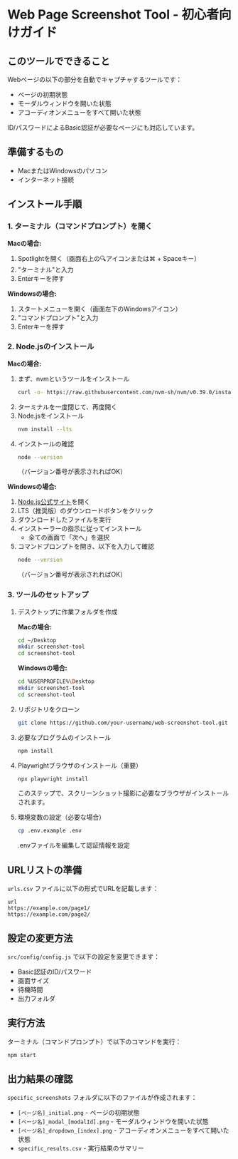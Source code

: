 # Web Page Screenshot Tool - 初心者向けガイド

## このツールでできること
Webページの以下の部分を自動でキャプチャするツールです：
- ページの初期状態
- モーダルウィンドウを開いた状態
- アコーディオンメニューをすべて開いた状態

ID/パスワードによるBasic認証が必要なページにも対応しています。

## 準備するもの
- MacまたはWindowsのパソコン
- インターネット接続

## インストール手順

### 1. ターミナル（コマンドプロンプト）を開く

**Macの場合:**
1. Spotlightを開く（画面右上の🔍アイコンまたは⌘ + Spaceキー）
2. "ターミナル"と入力
3. Enterキーを押す

**Windowsの場合:**
1. スタートメニューを開く（画面左下のWindowsアイコン）
2. "コマンドプロンプト"と入力
3. Enterキーを押す

### 2. Node.jsのインストール

**Macの場合:**
1. まず、nvmというツールをインストール
   ```bash
   curl -o- https://raw.githubusercontent.com/nvm-sh/nvm/v0.39.0/install.sh | bash
   ```
2. ターミナルを一度閉じて、再度開く
3. Node.jsをインストール
   ```bash
   nvm install --lts
   ```
4. インストールの確認
   ```bash
   node --version
   ```
   （バージョン番号が表示されればOK）

**Windowsの場合:**
1. [Node.js公式サイト](https://nodejs.org/)を開く
2. LTS（推奨版）のダウンロードボタンをクリック
3. ダウンロードしたファイルを実行
4. インストーラーの指示に従ってインストール
   - 全ての画面で「次へ」を選択
5. コマンドプロンプトを開き、以下を入力して確認
   ```bash
   node --version
   ```
   （バージョン番号が表示されればOK）

### 3. ツールのセットアップ

1. デスクトップに作業フォルダを作成
   
   **Macの場合:**
   ```bash
   cd ~/Desktop
   mkdir screenshot-tool
   cd screenshot-tool
   ```

   **Windowsの場合:**
   ```bash
   cd %USERPROFILE%\Desktop
   mkdir screenshot-tool
   cd screenshot-tool
   ```

2. リポジトリをクローン
   ```bash
   git clone https://github.com/your-username/web-screenshot-tool.git .
   ```

3. 必要なプログラムのインストール
   ```bash
   npm install
   ```

4. Playwrightブラウザのインストール（重要）
   ```bash
   npx playwright install
   ```
   このステップで、スクリーンショット撮影に必要なブラウザがインストールされます。

5. 環境変数の設定（必要な場合）
   ```bash
   cp .env.example .env
   ```
   .envファイルを編集して認証情報を設定

## URLリストの準備
`urls.csv` ファイルに以下の形式でURLを記載します：
```csv
url
https://example.com/page1/
https://example.com/page2/
```

## 設定の変更方法
`src/config/config.js` で以下の設定を変更できます：
- Basic認証のID/パスワード
- 画面サイズ
- 待機時間
- 出力フォルダ

## 実行方法
ターミナル（コマンドプロンプト）で以下のコマンドを実行：
```bash
npm start
```

## 出力結果の確認
`specific_screenshots` フォルダに以下のファイルが作成されます：
- `[ページ名]_initial.png` - ページの初期状態
- `[ページ名]_modal_[modalId].png` - モーダルウィンドウを開いた状態
- `[ページ名]_dropdown_[index].png` - アコーディオンメニューをすべて開いた状態
- `specific_results.csv` - 実行結果のサマリー